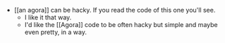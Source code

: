 - [[an agora]] can be hacky. If you read the code of this one you'll see.
  - I like it that way. 
  - I'd like the [[Agora]] code to be often hacky but simple and maybe even pretty, in a way.
